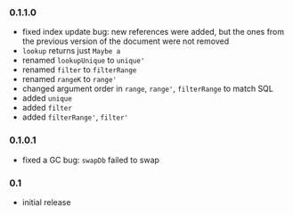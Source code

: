 ### 0.1.1.0

* fixed index update bug: new references were added, but the ones from the
previous version of the document were not removed
* `lookup` returns just `Maybe a`
* renamed `lookupUnique` to `unique'`
* renamed `filter` to `filterRange`
* renamed `rangeK` to `range'`
* changed argument order in `range`, `range'`, `filterRange` to match SQL
* added `unique`
* added `filter`
* added `filterRange'`, `filter'`

### 0.1.0.1

* fixed a GC bug: `swapDb` failed to swap

### 0.1

* initial release
